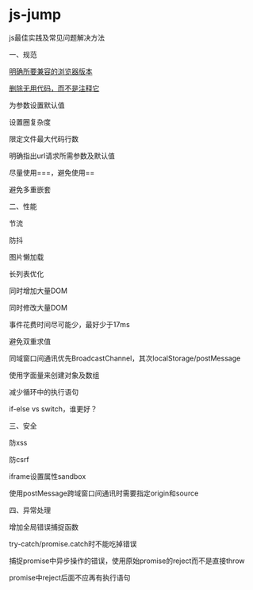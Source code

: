 # js-jump

js最佳实践及常见问题解决方法

一、规范

[明确所要兼容的浏览器版本](https://github.com/moyangzhan/js-jump/issues/1)

[删除无用代码，而不是注释它](https://github.com/moyangzhan/js-jump/issues/2)

为参数设置默认值

设置圈复杂度

限定文件最大代码行数

明确指出url请求所需参数及默认值

尽量使用===，避免使用==

避免多重嵌套

二、性能

节流

防抖

图片懒加载

长列表优化

同时增加大量DOM

同时修改大量DOM

事件花费时间尽可能少，最好少于17ms

避免双重求值

同域窗口间通讯优先BroadcastChannel，其次localStorage/postMessage

使用字面量来创建对象及数组

减少循环中的执行语句

if-else vs switch，谁更好？

三、安全

防xss

防csrf

iframe设置属性sandbox

使用postMessage跨域窗口间通讯时需要指定origin和source

四、异常处理

增加全局错误捕捉函数

try-catch/promise.catch时不能吃掉错误

捕捉promise中异步操作的错误，使用原始promise的reject而不是直接throw

promise中reject后面不应再有执行语句
